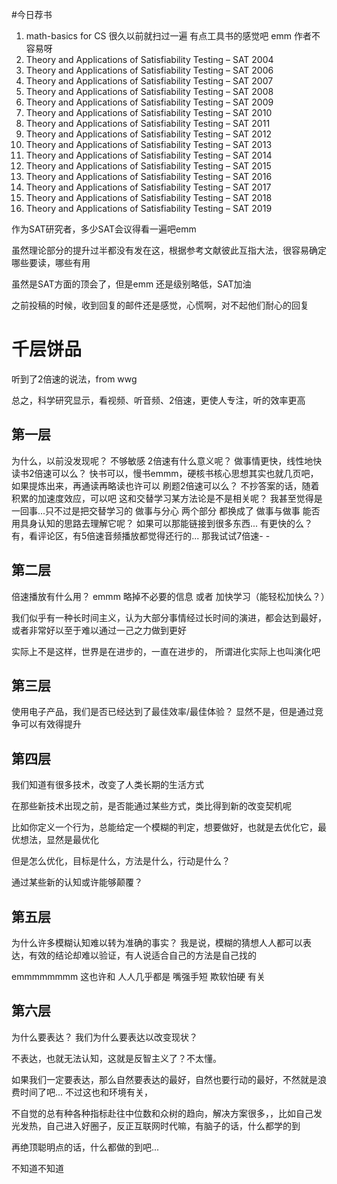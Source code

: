 #今日荐书
1. math-basics for CS
很久以前就扫过一遍
有点工具书的感觉吧
emm
作者不容易呀
2. Theory and Applications of Satisfiability Testing – SAT 2004
3. Theory and Applications of Satisfiability Testing – SAT 2006
4. Theory and Applications of Satisfiability Testing – SAT 2007
5. Theory and Applications of Satisfiability Testing – SAT 2008
6. Theory and Applications of Satisfiability Testing – SAT 2009
7. Theory and Applications of Satisfiability Testing – SAT 2010
8. Theory and Applications of Satisfiability Testing – SAT 2011
9. Theory and Applications of Satisfiability Testing – SAT 2012
10. Theory and Applications of Satisfiability Testing – SAT 2013
11. Theory and Applications of Satisfiability Testing – SAT 2014
12. Theory and Applications of Satisfiability Testing – SAT 2015
13. Theory and Applications of Satisfiability Testing – SAT 2016
14. Theory and Applications of Satisfiability Testing – SAT 2017
15. Theory and Applications of Satisfiability Testing – SAT 2018
16. Theory and Applications of Satisfiability Testing – SAT 2019

作为SAT研究者，多少SAT会议得看一遍吧emm

虽然理论部分的提升过半都没有发在这，根据参考文献彼此互指大法，很容易确定哪些要读，哪些有用

虽然是SAT方面的顶会了，但是emm 还是级别略低，SAT加油

之前投稿的时候，收到回复的邮件还是感觉，心慌啊，对不起他们耐心的回复

# 千层饼品

听到了2倍速的说法，from wwg

总之，科学研究显示，看视频、听音频、2倍速，更使人专注，听的效率更高

## 第一层

为什么，以前没发现呢？ 不够敏感
2倍速有什么意义呢？ 做事情更快，线性地快
读书2倍速可以么？ 快书可以，慢书emmm，硬核书核心思想其实也就几页吧，如果提炼出来，再通读再略读也许可以
刷题2倍速可以么？ 不抄答案的话，随着积累的加速度效应，可以吧
这和交替学习某方法论是不是相关呢？ 我甚至觉得是一回事...只不过是把交替学习的 做事与分心 两个部分 都换成了 做事与做事
能否用具身认知的思路去理解它呢？ 如果可以那能链接到很多东西...
有更快的么？ 有，看评论区，有5倍速音频播放都觉得还行的... 那我试试7倍速- -

## 第二层

倍速播放有什么用？ emmm 略掉不必要的信息 或者 加快学习（能轻松加快么？）

我们似乎有一种长时间主义，认为大部分事情经过长时间的演进，都会达到最好，或者非常好以至于难以通过一己之力做到更好

实际上不是这样，世界是在进步的，一直在进步的， 所谓进化实际上也叫演化吧

## 第三层

使用电子产品，我们是否已经达到了最佳效率/最佳体验？ 显然不是，但是通过竞争可以有效得提升

## 第四层

我们知道有很多技术，改变了人类长期的生活方式

在那些新技术出现之前，是否能通过某些方式，类比得到新的改变契机呢

比如你定义一个行为，总能给定一个模糊的判定，想要做好，也就是去优化它，最优想法，显然是最优化

但是怎么优化，目标是什么，方法是什么，行动是什么？

通过某些新的认知或许能够颠覆？

## 第五层

为什么许多模糊认知难以转为准确的事实？ 我是说，模糊的猜想人人都可以表达，有效的结论却难以验证，有人说适合自己的方法是自己找的

emmmmmmmm 这也许和 人人几乎都是 嘴强手短  欺软怕硬 有关

## 第六层

为什么要表达？  我们为什么要表达以改变现状？

不表达，也就无法认知，这就是反智主义了？不太懂。

如果我们一定要表达，那么自然要表达的最好，自然也要行动的最好，不然就是浪费时间了吧... 不过这也和环境有关，

不自觉的总有种各种指标赴往中位数和众树的趋向，解决方案很多，，比如自己发光发热，自己进入好圈子，反正互联网时代嘛，有脑子的话，什么都学的到

再绝顶聪明点的话，什么都做的到吧...

不知道不知道
